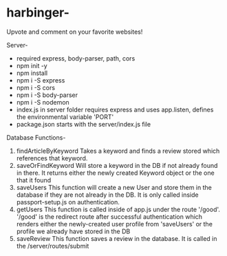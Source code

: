 # harbinger-
Upvote and comment on your favorite websites!

Server-
- required express, body-parser, path, cors
- npm init -y
- npm install
- npm i -S express
- npm i -S cors
- npm i -S body-parser
- npm i -S nodemon
- index.js in server folder requires express and uses app.listen, defines the environmental variable 'PORT'
- package.json starts with the server/index.js file


Database Functions-

1. findArticleByKeyword
  Takes a keyword and finds a review stored which references that keyword.
2. saveOrFindKeyword
  Will store a keyword in the DB if not already found in there. It returns either the newly created Keyword object
  or the one that it found
3. saveUsers
  This function will create a new User and store them in the database if they are not already in the DB. It is only called
  inside passport-setup.js on authentication.
4. getUsers
  This function is called inside of app.js under the route '/good'. '/good' is the redirect route after successful authentication
  which renders either the newly-created user profile from 'saveUsers' or the profile we already have stored in the DB
5. saveReview
  This function saves a review in the database. It is called in the /server/routes/submit
